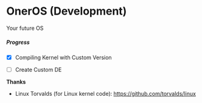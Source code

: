 # OnerOS (Development)
Your future OS

##### Progress
- [X] Compiling Kernel with Custom Version
- [ ] Create Custom DE



**Thanks**
- Linux Torvalds (for Linux kernel code): https://github.com/torvalds/linux

